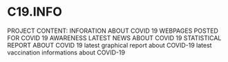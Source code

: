 # C19.INFO
PROJECT CONTENT:
INFORATION ABOUT COVID 19
WEBPAGES POSTED FOR COVID 19 AWARENESS
LATEST NEWS ABOUT COVID 19
STATISTICAL REPORT ABOUT COVID 19
latest graphical report about COVID-19
latest vaccination informations about COVID-19
